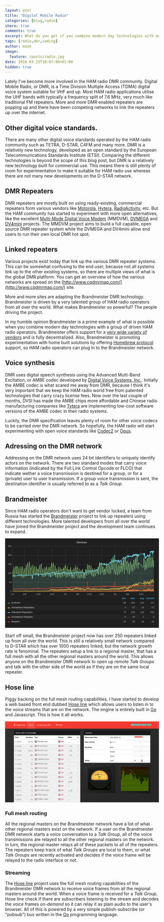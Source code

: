```yaml
---
layout: post
title: "Digital Mobile Radio"
categories: [blog,radio]
share: true
comments: true
excerpt: What do you get if you combine modern day technologies with motivated HAMs?
tags: [radio,dmr,coding]
author: maze
image:
  feature: /posts/radio.jpg
date: 2016-03-23T10:07:00+01:00
hidden: true
---
```

Lately I've become more involved in the HAM radio DMR community. Digital
Mobile Radio, or DMR, is a Time Division Multiple Access (TDMA) digital voice
system suitable for VHF and up. Most HAM radio applications utilise the UHF
bands with typically a frequency split of 7.6 MHz, very much like traditional
FM repeaters. More and more DMR enabled repeaters are popping up and there have
been competing networks to link the repeaters up over the internet.

## Other digital voice standards.

There are many other digital voice standards operated by the HAM radio
community such as TETRA, D-STAR, C4FM and many more. DMR is a relatively new
technology, developed as an open standard by the European Telecommunications
Standards Institute (ETSI). Comparing the different technologies is beyond
the scope of this blog post, but DMR is a relatively new technology built
for commercial use. This means there is still plenty of room for
experimentation to make it suitable for HAM radio use whereas there are not
many new developments on the D-STAR network.

## DMR Repeaters

DMR repeaters are mostly built on using ready-existing, commercial repeaters
form various vendors like [Motorola][], [Hytera][], [RadioActivity][], etc.
But the HAM community has started to experiment with more open alternatives,
like the excellent [Multi-Mode Digital Voice Modem][] (MMDVM), [DVMEGA][]
and [DV4mini][] projects. The MMDVM project aims to build a full capable,
open source DMR repeater system while the DVMEGA and DV4mini allow end users
to run their own local DMR hot spot.

## Linked repeaters

Various projects exist today that link up the various DMR repeater systems.
This can be somewhat confusing to the end user, because not all systems link up
to the other existing systems, so there are multiple views of what is the
global DMR platform. You can get an overview of how the various networks are
spread on the [http://www.cqdmrmap.com/](http://www.cqdmrmap.com/) site.

More and more sites are adapting the Brandmeister DMR technology. Brandmeister
is driven by a very talented group of HAM radio operators from all over the
world. What makes Brandmeister so powerful? The people driving the project.

In my humble opinion Brandmeister is a prime example of what is possible
when you combine modern day technologies with a group of driven HAM radio
operators. Brandmeister offers support for a [very wide variety of
vendors](http://www.dstar.su/tools/panel/list.htm) and is fully decentralized.
Also, Brandmeister is promoting experimentation with home built solutions by
offering [Homebrew protocol](https://bm.pd0zry.nl/index.php/Protocols)
support, so HAM radio operators can plug in to the Brandmeister network.

## Voice synthesis

DMR uses digital speech synthesis using the Advanced Multi-Band Excitation, or
AMBE codec developed by [Digital Voice Systems, Inc.](http://www.dvsinc.com).
Initially the AMBE codec is what scared me away from DMR, because I think it's
very important that we keep the HAM radio world free from patented technologies
that carry crazy license fees. Now over the last couple of months, DVSI has
made the AMBE chips more affordable and Chinese radio manufacturing companies
like [Tytera][] are implementing low-cost software versions of the AMBE codec
in their radio systems.

Luckily, the DMR specification leaves plenty of room for other voice codecs to
be carried over the DMR network. So hopefully, the HAM radio will start
experimenting with open voice standards like [Codec2][] or [Opus][].

## Adressing on the DMR network

Addressing on the DMR network uses 24 bit identifiers to uniquely identify
actors on the network. There are two standard modes that carry voice
information (indicated by the Full Link Control Opcode or FLCO) that indicate
wether a voice transmission is destined for a group, or for a (private) user
to user transmission. If a group voice transmission is sent, the destination
identifier is usually referred to as a *Talk Group*.

## Brandmeister

Since HAM radio operators don't want to get vendor locked, a team from Russia
has started the [Brandmeister][] project to link up repeaters using different
technologies. More talented developers from all over the world have joined the
Brandmeister project and the development team continues to expand.

![Brandmeister network growth](/images/bm-growth.png)

Start off small, the Brandmeister project now has over 250 repeaters linked up
from all over the world. This is still a relatively small network compared to
D-STAR which has over 1000 repeaters linked, but the network growth rate is
fenominal. The repeaters setup a link to a regional master, that
has a full mesh with all the other regional masters around the world. This
allows anyone on the Brandmeister DMR network to open up remote *Talk Groups* 
and talk with the other side of the world as if they are on the same local
repeater.

## Hose line

Piggy backing on the full mesh routing capabilities, I have started to develop
a web based front end dubbed [Hose line][] which allows users to listen in to
the voice streams that are on the network. The engine is entirely built in
[Go][] and Javascript. This is how it all works.

![Hose line](/images/hoseline.png)

### Full mesh routing

All the regional masters on the Brandmeister network have a list of what other
regional masters exist on the network. If a user on the Brandmeister DMR network
starts a voice conversation to a *Talk Group*, all of the voice transmissions are
relayed to all the other regional masters on the network. In turn, the regional
master relays all of these packets to all of the repeaters. The repeaters keep
track of what *Talk Groups* are local to them, or what *Talk Groups* are recently
activated and decides if the voice frame will be relayed to the radio interface
or not.

### Streaming

The [Hose line][] project uses the full mesh routing capabilities of the
Brandmeister DMR network to receive voice frames from all the regional masters
around the world. When a voice frame is received for a *Talk Group*, Hose line
check if there are subscribers listening to the stream and decodes the voice
frames *on-demand* so it can relay it as plain audio to the user's browser. All
of this is powered by a very simple publish-subscribe (or "pubsub") bus written
in the [Go][] programming language.

[Motorola]: http://www.motorolasolutions.com/en_us/products/mototrbo-systems/infrastructure.html
[Hytera]: http://www.hytera-mobilfunk.com/dmr/
[RadioActivity]: http://www.radioactivity-tlc.com
[Multi-Mode Digital Voice Modem]: http://mmdvm.blogspot.com
[DVMEGA]: http://www.dvmega.auria.nl
[DV4mini]: http://www.g0hwc.com/dv4mini.html
[Tytera]: http://www.tyt888.com/
[Codec2]: http://www.rowetel.com/blog/?page_id=452
[Opus]: https://www.opus-codec.org/
[Brandmeister]: http://www.brandmeister.network/
[Go]: http://golang.org/
[Hose line]: http://hose.brandmeister.network/